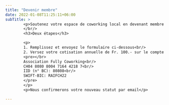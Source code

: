 ```yaml
---
title: "Devenir membre"
date: 2022-01-08T11:25:11+06:00
subTitle: >
        <p>Soutenez votre espace de coworking local en devenant membre de l'association à but non lucratif « Fully Coworking » pour 1 an. Vous serez invité à deux événements exclusifs par an et serez informés de l'évolution de notre association.</p>
        </br/>
        <h3>Deux étapes</h3>

        <p>
        1. Remplissez et envoyez le formulaire ci-dessous<br/>
        2. Versez votre cotisation annuelle de Fr. 100.- sur le compte de l'association
        <pre></br>
        Association Fully Coworking<br/>
        CH04 8080 8004 7164 4218 7<br/>
        IID (n° BC): 80808<br/>
        SWIFT-BIC: RAIFCH22
        </pre>
        </p>
        <p>Nous confirmerons votre nouveau statut par email</p>

---
```


